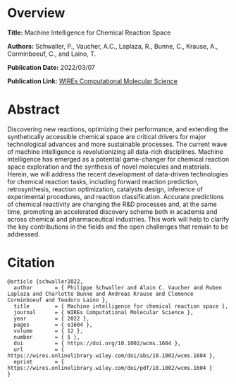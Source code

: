 # Overview
**Title:**
Machine Intelligence for Chemical Reaction Space

**Authors:**
Schwaller, P., Vaucher, A.C., Laplaza, R., Bunne, C., Krause, A., Corminboeuf, C., and Laino, T.

**Publication Date:**
2022/03/07

**Publication Link:**
[WIREs Computational Molecular Science](https://wires.onlinelibrary.wiley.com/doi/10.1002/wcms.1604)


# Abstract
Discovering new reactions, optimizing their performance, and extending the synthetically accessible chemical space are critical drivers for major technological advances and more sustainable processes. 
The current wave of machine intelligence is revolutionizing all data-rich disciplines. 
Machine intelligence has emerged as a potential game-changer for chemical reaction space exploration and the synthesis of novel molecules and materials. Herein, we will address the recent development of data-driven technologies for chemical reaction tasks, including forward reaction prediction, retrosynthesis, reaction optimization, catalysts design, inference of experimental procedures, and reaction classification. 
Accurate predictions of chemical reactivity are changing the R&D processes and, at the same time, promoting an accelerated discovery scheme both in academia and across chemical and pharmaceutical industries. 
This work will help to clarify the key contributions in the fields and the open challenges that remain to be addressed.


# Citation
```
@article {schwaller2022,
  author       = { Philippe Schwaller and Alain C. Vaucher and Ruben Laplaza and Charlotte Bunne and Andreas Krause and Clemence Corminboeuf and Teodoro Laino },
  title        = { Machine intelligence for chemical reaction space },
  journal      = { WIREs Computational Molecular Science },
  year         = { 2022 },
  pages        = { e1604 },
  volume       = { 12 },
  number       = { 5 },
  doi          = { https://doi.org/10.1002/wcms.1604 },
  url          = { https://wires.onlinelibrary.wiley.com/doi/abs/10.1002/wcms.1604 },
  eprint       = { https://wires.onlinelibrary.wiley.com/doi/pdf/10.1002/wcms.1604 }
}
```
